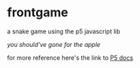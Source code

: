 # frontgame
a snake game using the p5 javascript lib

*_you should've gone for the apple_*

for more reference here's the link to [P5 docs](https://p5js.org/reference/)
